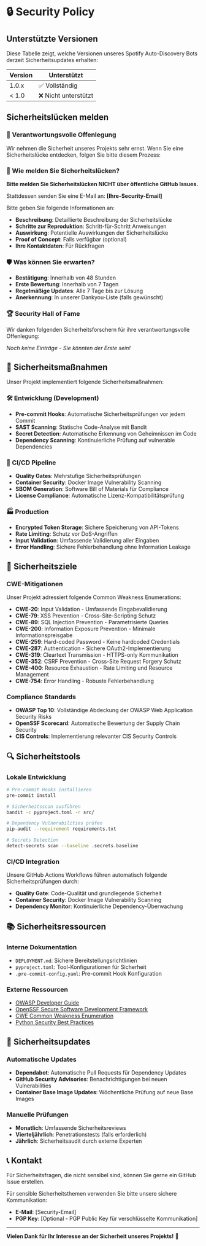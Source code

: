 # 🔒 Security Policy

## Unterstützte Versionen

Diese Tabelle zeigt, welche Versionen unseres Spotify Auto-Discovery Bots derzeit Sicherheitsupdates erhalten:

| Version | Unterstützt          |
| ------- | -------------------- |
| 1.0.x   | ✅ Vollständig       |
| < 1.0   | ❌ Nicht unterstützt |

## Sicherheitslücken melden

### 🚨 Verantwortungsvolle Offenlegung

Wir nehmen die Sicherheit unseres Projekts sehr ernst. Wenn Sie eine Sicherheitslücke entdecken, folgen Sie bitte diesem Prozess:

### 📧 Wie melden Sie Sicherheitslücken?

**Bitte melden Sie Sicherheitslücken NICHT über öffentliche GitHub Issues.**

Stattdessen senden Sie eine E-Mail an: **[Ihre-Security-Email]**

Bitte geben Sie folgende Informationen an:

- **Beschreibung**: Detaillierte Beschreibung der Sicherheitslücke
- **Schritte zur Reproduktion**: Schritt-für-Schritt Anweisungen
- **Auswirkung**: Potentielle Auswirkungen der Sicherheitslücke
- **Proof of Concept**: Falls verfügbar (optional)
- **Ihre Kontaktdaten**: Für Rückfragen

### 🛡️ Was können Sie erwarten?

- **Bestätigung**: Innerhalb von 48 Stunden
- **Erste Bewertung**: Innerhalb von 7 Tagen
- **Regelmäßige Updates**: Alle 7 Tage bis zur Lösung
- **Anerkennung**: In unserer Dankyou-Liste (falls gewünscht)

### 🏆 Security Hall of Fame

Wir danken folgenden Sicherheitsforschern für ihre verantwortungsvolle Offenlegung:

*Noch keine Einträge - Sie könnten der Erste sein!*

## 🔐 Sicherheitsmaßnahmen

Unser Projekt implementiert folgende Sicherheitsmaßnahmen:

### 🛠️ Entwicklung (Development)

- **Pre-commit Hooks**: Automatische Sicherheitsprüfungen vor jedem Commit
- **SAST Scanning**: Statische Code-Analyse mit Bandit
- **Secret Detection**: Automatische Erkennung von Geheimnissen im Code
- **Dependency Scanning**: Kontinuierliche Prüfung auf vulnerable Dependencies

### 🚀 CI/CD Pipeline

- **Quality Gates**: Mehrstufige Sicherheitsprüfungen
- **Container Security**: Docker Image Vulnerability Scanning
- **SBOM Generation**: Software Bill of Materials für Compliance
- **License Compliance**: Automatische Lizenz-Kompatibilitätsprüfung

### 🏭 Production

- **Encrypted Token Storage**: Sichere Speicherung von API-Tokens
- **Rate Limiting**: Schutz vor DoS-Angriffen
- **Input Validation**: Umfassende Validierung aller Eingaben
- **Error Handling**: Sichere Fehlerbehandlung ohne Information Leakage

## 🎯 Sicherheitsziele

### CWE-Mitigationen

Unser Projekt adressiert folgende Common Weakness Enumerations:

- **CWE-20**: Input Validation - Umfassende Eingabevalidierung
- **CWE-79**: XSS Prevention - Cross-Site-Scripting Schutz
- **CWE-89**: SQL Injection Prevention - Parametrisierte Queries
- **CWE-200**: Information Exposure Prevention - Minimale Informationspreisgabe
- **CWE-259**: Hard-coded Password - Keine hardcoded Credentials
- **CWE-287**: Authentication - Sichere OAuth2-Implementierung
- **CWE-319**: Cleartext Transmission - HTTPS-only Kommunikation
- **CWE-352**: CSRF Prevention - Cross-Site Request Forgery Schutz
- **CWE-400**: Resource Exhaustion - Rate Limiting und Resource Management
- **CWE-754**: Error Handling - Robuste Fehlerbehandlung

### Compliance Standards

- **OWASP Top 10**: Vollständige Abdeckung der OWASP Web Application Security Risks
- **OpenSSF Scorecard**: Automatische Bewertung der Supply Chain Security
- **CIS Controls**: Implementierung relevanter CIS Security Controls

## 🔍 Sicherheitstools

### Lokale Entwicklung

```bash
# Pre-commit Hooks installieren
pre-commit install

# Sicherheitsscan ausführen
bandit -c pyproject.toml -r src/

# Dependency Vulnerabilities prüfen
pip-audit --requirement requirements.txt

# Secrets Detection
detect-secrets scan --baseline .secrets.baseline
```

### CI/CD Integration

Unsere GitHub Actions Workflows führen automatisch folgende Sicherheitsprüfungen durch:

- **Quality Gate**: Code-Qualität und grundlegende Sicherheit
- **Container Security**: Docker Image Vulnerability Scanning
- **Dependency Monitor**: Kontinuierliche Dependency-Überwachung

## 📚 Sicherheitsressourcen

### Interne Dokumentation

- `DEPLOYMENT.md`: Sichere Bereitstellungsrichtlinien
- `pyproject.toml`: Tool-Konfigurationen für Sicherheit
- `.pre-commit-config.yaml`: Pre-commit Hook Konfiguration

### Externe Ressourcen

- [OWASP Developer Guide](https://owasp.org/www-project-developer-guide/)
- [OpenSSF Secure Software Development Framework](https://openssf.org/)
- [CWE Common Weakness Enumeration](https://cwe.mitre.org/)
- [Python Security Best Practices](https://python-guide.readthedocs.io/en/latest/writing/security/)

## 🚀 Sicherheitsupdates

### Automatische Updates

- **Dependabot**: Automatische Pull Requests für Dependency Updates
- **GitHub Security Advisories**: Benachrichtigungen bei neuen Vulnerabilities
- **Container Base Image Updates**: Wöchentliche Prüfung auf neue Base Images

### Manuelle Prüfungen

- **Monatlich**: Umfassende Sicherheitsreviews
- **Vierteljährlich**: Penetrationstests (falls erforderlich)
- **Jährlich**: Sicherheitsaudit durch externe Experten

## 📞 Kontakt

Für Sicherheitsfragen, die nicht sensibel sind, können Sie gerne ein GitHub Issue erstellen.

Für sensible Sicherheitsthemen verwenden Sie bitte unsere sichere Kommunikation:

- **E-Mail**: [Security-Email]
- **PGP Key**: [Optional - PGP Public Key für verschlüsselte Kommunikation]

---

**Vielen Dank für Ihr Interesse an der Sicherheit unseres Projekts!** 🙏
